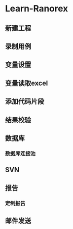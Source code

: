 # Learn-Ranorex

## 新建工程
## 录制用例
## 变量设置
## 变量读取excel
## 添加代码片段
## 结果校验
## 数据库
### 数据库连接池
## SVN
## 报告
### 定制报告
## 邮件发送


